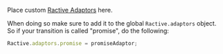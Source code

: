 
Place custom [Ractive Adaptors](http://docs.ractivejs.org/latest/adaptors) here.

When doing so make sure to add it to the global `Ractive.adaptors` object. So if your transition is called "promise", do the following:

```js
Ractive.adaptors.promise = promiseAdaptor;
```

